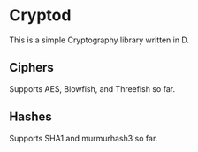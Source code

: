 Cryptod
=======


This is a simple Cryptography library written in D.

Ciphers
-------

Supports AES, Blowfish, and Threefish so far.

Hashes
------

Supports SHA1 and murmurhash3 so far.